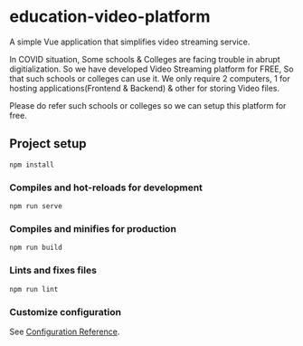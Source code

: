 # education-video-platform
A simple Vue application that simplifies video streaming service.

In COVID situation, Some schools & Colleges are facing trouble in abrupt digitialization. So we have developed Video Streaming platform for FREE, So that such schools or colleges can use it.
We only require 2 computers, 1 for hosting applications(Frontend & Backend) & other for storing Video files.

Please do refer such schools or colleges so we can setup this platform for free.

## Project setup
```
npm install
```

### Compiles and hot-reloads for development
```
npm run serve
```

### Compiles and minifies for production
```
npm run build
```

### Lints and fixes files
```
npm run lint
```

### Customize configuration
See [Configuration Reference](https://cli.vuejs.org/config/).
